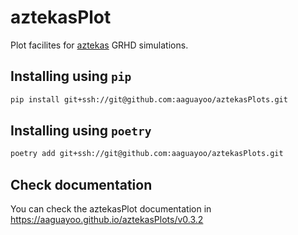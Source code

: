 # aztekasPlot
Plot facilites for [aztekas](https://github.com/aztekas-code/aztekas-main) GRHD simulations.

## Installing using `pip`
```bash
pip install git+ssh://git@github.com:aaguayoo/aztekasPlots.git
```

## Installing using `poetry`
```bash
poetry add git+ssh://git@github.com:aaguayoo/aztekasPlots.git
```

## Check documentation

You can check the aztekasPlot documentation in https://aaguayoo.github.io/aztekasPlots/v0.3.2

